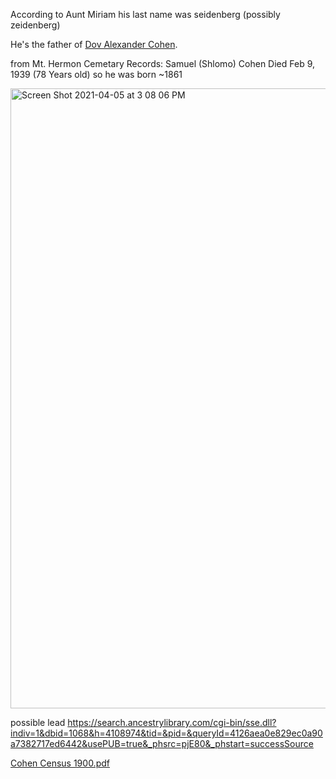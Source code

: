 According to Aunt Miriam his last name was seidenberg (possibly zeidenberg)

He's the father of [Dov Alexander Cohen](https://github.com/Shayac/genealogy/blob/main/%D7%93%D7%95%D7%91%20%D7%90%D7%9C%D7%9B%D7%A1%D7%A0%D7%93%D7%A8%20%D7%9B%D7%94%D7%9F.md).

from Mt. Hermon Cemetary Records:
Samuel (Shlomo) Cohen         Died Feb 9, 1939   (78 Years old) 
so he was born ~1861

<img width="992" alt="Screen Shot 2021-04-05 at 3 08 06 PM" src="https://user-images.githubusercontent.com/6341114/113631290-39155880-9637-11eb-86e2-ab3530d6c52d.png">


possible lead https://search.ancestrylibrary.com/cgi-bin/sse.dll?indiv=1&dbid=1068&h=4108974&tid=&pid=&queryId=4126aea0e829ec0a90a7382717ed6442&usePUB=true&_phsrc=pjE80&_phstart=successSource


[Cohen Census 1900.pdf](https://github.com/Shayac/genealogy/files/6260920/Cohen.Census.1900.pdf)
